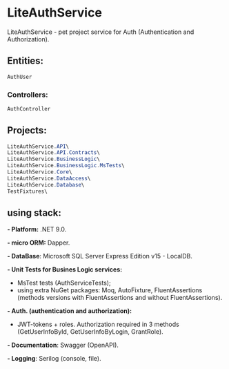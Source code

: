 # LiteAuthService

LiteAuthService - pet project service for Auth (Authentication and Authorization).

## **Entities:**
```csharp
AuthUser
```

### **Controllers:**
```csharp
AuthController
```

## **Projects:**
```csharp
LiteAuthService.API\
LiteAuthService.API.Contracts\
LiteAuthService.BusinessLogic\
LiteAuthService.BusinessLogic.MsTests\
LiteAuthService.Core\
LiteAuthService.DataAccess\
LiteAuthService.Database\
TestFixtures\
```

## **using stack:**
**- Platform:** .NET 9.0.

**- micro ORM:** Dapper.

**- DataBase**: Microsoft SQL Server Express Edition v15 - LocalDB.

**- Unit Tests for Busines Logic services:**
- MsTest tests (AuthServiceTests);
- using extra NuGet packages: Moq, AutoFixture, FluentAssertions (methods versions with FluentAssertions and without FluentAssertions).


**- Auth. (authentication and authorization):**
- JWT-tokens + roles. Authorization required in 3 methods (GetUserInfoById, GetUserInfoByLogin, GrantRole).

**- Documentation**: Swagger (OpenAPI).

**- Logging**: Serilog (console, file).